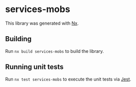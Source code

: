 # services-mobs

This library was generated with [Nx](https://nx.dev).

## Building

Run `nx build services-mobs` to build the library.

## Running unit tests

Run `nx test services-mobs` to execute the unit tests via [Jest](https://jestjs.io).
